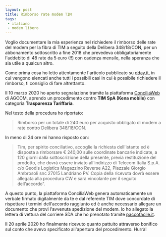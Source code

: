 ```yaml
---
layout: post
title: Rimborso rate modem TIM
tags:
 - italiano
 - modem libero
---
```


Voglio documentare la mia esperienza nel richiedere il rimborso delle rate del
modem per la fibra di TIM a seguito della Delibera 348/18/CON, per un
abbonamento sottoscritto a fine 2018 che prevedeva obbligatoriamente l'addebito
di 48 rate da 5 euro (!!) con cadenza mensile, nella speranza che sia utile a
qualcun altro.

Come prima cosa ho letto attentamente l'articolo pubblicato su
[dday.it](https://www.dday.it/redazione/34023/modem-libero-come-chiedere-il-rimborso-delle-rate-stai-pagando-o-hai-pagato-il-modem-senza-volerlo-tutti-i-possibili-casi),
in cui vengono elencati anche tutti i possibili casi in cui è possibile
richiedere il rimborso, ti consiglio di fare altrettanto.

Il 10 marzo 2020 ho aperto segnalazione tramite la piattaforma
[ConciliaWeb](https://conciliaweb.agcom.it/conciliaweb/) di AGCOM, aprendo un
procedimento contro **TIM SpA (Kena mobile)** con categoria **Trasparenza
Tariffaria**.

Nel testo della procedura ho riportato:

> Rimborso per un totale di 240 euro per acquisto obbligato di modem a rate
contro Delibera 348/18/CON.

In meno di 24 ore mi hanno risposto con:

> Tim, per spirito conciliativo, accoglie la richiesta dell'istante ed è
> disposta a rimborsare € 240,00 sulle coordinate bancarie indicate, a 120
> giorni dalla sottoscrizione della presente, previa restituzione del prodotto,
> che dovrà essere inviato all’indirizzo di Telecom Italia S.p.A. c/o Geodis
> Logistics Magazzino Reverse A22, Piazzale Giorgio Ambrosoli snc 27015
> Landriano PV. Copia della ricevuta dovrà essere allegata alla procedura CW e
> sarà vincolante per il seguito dell’accordo".

A questo punto, la piattaforma ConciliaWeb genera automaticamente un verbale
firmato digitalmente da te e dal referente TIM dove concordate di rispettare i
termini dell'accordo raggiunto ed è anche necessario allegare un documento che
provi l'avvenuta spedizione del modem. Io ho allegato la lettera di vettura del
corriere SDA che ho prenotato tramite [paccofacile.it](https://paccofacile.it).

Il 20 aprile 2020 ho finalmente ricevuto quanto pattuito attraverso bonifico sul
conto che avevo specificato all'apertura del procedimento. Hurrà!
